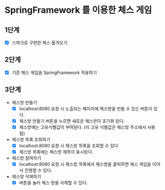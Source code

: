 # SpringFramework 를 이용한 체스 게임

## 1단계

- [x] 스파크로 구현한 체스 옮겨오기

## 2단계

- [x] 기존 체스 게임을 SpringFramework 적용하기

## 3단계

- 체스방 만들기
    - [x] localhost:8080 요청 시 노출되는 페이지에 체스방을 만들 수 있는 버튼이 있다.
    - [x] 체스방 만들기 버튼을 누르면 새로운 체스판이 초기화 된다.
    - [x] 체스방에는 고유식별값이 부여된다. (이 고유 식별값은 체스방 주소에서 사용 됨)
- 체스방 목록 조회하기
    - [x] localhost:8080 요청 시 체스방 목록을 조회할 수 있다
    - [x] 체스방 목록에는 체스방 제목이 표시된다.
- 체스방 참여하기
    - [x] localhost:8080 요청 시 체스방 목록에서 체스방을 클릭하면 체스 게임을 이어서 진행할 수 있다.
- 체스방 삭제하기
    - [x] 버튼을 눌러 체스 방을 삭제할 수 있다.